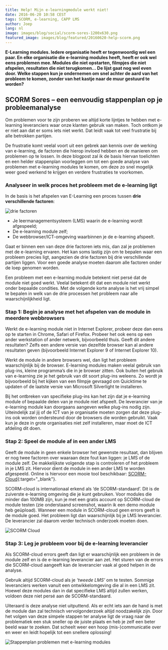 ```yaml
---
title: Help! Mijn e-learningmodule werkt niet!
date: 2016-06-20 10:58 CEST
tags: SCORM, e-learning, CAPP LMS
author: Joep
lang: nl
image: images/blog/social/scorm-sores-1200x630.png
featured_image: images/blog/featured/20160620-help-scorm.png
---
```


__E-Learning modules. Iedere organisatie heeft er tegenwoordig wel een paar. En elke organisatie die e-learning modules heeft, heeft er ook wel eens problemen mee. Modules die niet opstarten, filmpjes die niet afspelen, resultaten die niet terugkomen... De lijst gaat nog wel even door. Welke stappen kun je ondernemen om snel achter de aard van het probleem te komen, zonder van het kastje naar de muur gestuurd te worden?__

## SCORM Sores – een eenvoudig stappenplan op je probleemanalyse

Om problemen voor te zijn proberen we altijd korte lijntjes te hebben met e-learning leveranciers waar onze klanten gebruik van maken. Toch ontkom je er niet aan dat er soms iets niet werkt. Dat leidt vaak tot veel frustratie bij alle betrokken partijen.

De frustratie komt veelal voort uit een gebrek aan kennis over de werking van e-learning, de factoren die hierop invloed hebben en de manieren om problemen op te lossen. In deze blogpost zal ik de basis hiervan toelichten en een helder stappenplan voorleggen om tot een goede analyse van problemen met e-learning modules te komen, om deze zo snel mogelijk weer goed werkend te krijgen en verdere frustraties te voorkomen.

### Analyseer in welk proces het probleem met de e-learning ligt

In de basis is het afspelen van E-Learning een proces tussen __drie verschillende factoren__:

![drie factoren](/images/blog/drie-factoren.png)

- Je leermanagementsysteem (LMS) waarin de e-learning wordt afgespeeld;
- De e-learning module zelf;
- De webbrowser/ICT-omgeving waarbinnen je de e-learning afspeelt.

Gaat er binnen een van deze drie factoren iets mis, dan zal je problemen met de e-learning ervaren. Het kan soms lastig zijn om te bepalen waar een probleem precies ligt, aangezien de drie factoren bij drie verschillende partijen liggen. Voor een goede analyse moeten daarom alle factoren onder de loep genomen worden.

Een probleem met een e-learning module betekent niet persé dat de module niet goed werkt. Veelal betekent dit dat een module niet werkt onder bepaalde condities. Met de volgende korte analyse is het vrij simpel te bepalen in welk van de drie processen het probleem naar alle waarschijnlijkheid ligt.

### Stap 1: Begin je analyse met het afspelen van de module in meerdere webbrowsers

Werkt de e-learning module niet in Internet Explorer, probeer deze dan eens op te starten in Chrome, Safari of Firefox. Probeer het ook eens op een ander werkstation of ander netwerk, bijvoorbeeld thuis. Geeft dit andere resultaten? Zelfs een andere versie van dezelfde browser kan al andere resultaten geven (bijvoorbeeld Internet Explorer 9 of Internet Explorer 10).

Werkt de module in andere browsers wel, dan ligt het probleem waarschijnlijk bij de browser. E-learning modules maken veelal gebruik van plug-ins, kleine programma’s die in je browser zitten. Ook buiten het gebruik van e-learning zie je het gebruik van dit soort plug-ins weleens. Zo wordt je bijvoorbeeld bij het kijken van een filmpje gevraagd om Quicktime te updaten of de laatste versie van Microsoft Silverlight te installeren.

Bij het ontbreken van specifieke plug-ins kan het zijn dat je e-learning module of bepaalde delen van je module niet afspeelt. De leverancier van je e-learning module kan doorgaans aangeven welke plug-ins nodig zijn. Uiteindelijk zal jij of de ICT van je organisatie moeten zorgen dat deze plug-ins ook worden ondersteund door de browsers die worden gebruikt. Vaak kun je deze in grote organisaties niet zelf installeren, maar moet de ICT afdeling dit doen.

### Stap 2: Speel de module af in een ander LMS

Geeft de module in geen enkele browser het gewenste resultaat, dan blijven er nog twee factoren over waaraan deze fout kan liggen: je LMS of de module zelf. De makkelijkste volgende stap is controleren of het probleem in je LMS zit. Hiervoor dient de module in een ander LMS te worden afgespeeld. Online is hiervoor een mooie tool beschikbaar: [SCORM-Cloud](https://cloud.scorm.com/){:target="_blank"}.

SCORM-cloud is internationaal erkend als ‘de SCORM-standaard’. Dit is de zuiverste e-learning omgeving die je kunt gebruiken. Voor modules die minder dan 100MB zijn, kun je met een gratis account op SCORM-cloud de module testen (zie onderstaand screenshot, waarin ik een demo module heb geüpload). Wanneer een module in SCORM-cloud geen errors geeft is de module goed. Het probleem ligt dan waarschijnlijk bij je LMS leverancier. De leverancier zal daarom verder technisch onderzoek moeten doen.

![SCORM Cloud](/images/blog/scorm-cloud.png)

### Stap 3: Leg je probleem voor bij de e-learning leverancier

Als SCORM-cloud errors geeft dan ligt er waarschijnlijk een probleem in de module zelf en is de e-learning leverancier aan zet. Het sturen van de errors die SCORM-cloud aangeeft kan de leverancier vaak al goed helpen in de analyse.

Gebruik altijd SCORM-cloud als je *‘tweede LMS’* om te testen. Sommige leveranciers werken vanuit een ontwikkelomgeving die al in een LMS zit. Hoewel deze modules dan in dat specifieke LMS altijd zullen werken, voldoen deze niet persé aan de SCORM-standaard.

Uiteraard is deze analyse niet uitputtend. Als er echt iets aan de hand is met de module dan zal technisch vervolgonderzoek altijd noodzakelijk zijn. Door het volgen van deze simpele stappen ter analyse ligt de vraag naar de problematiek een stuk sneller op de juiste plaats en heb je zelf een beter beeld waar te zoeken. Dat scheelt weer een hoop (mis-)communicatie over en weer en leidt hopelijk tot een snellere oplossing!

![Stappenplan problemen met e-learning modules](/images/blog/stappenplan-problemen-met-e-learning.png)
